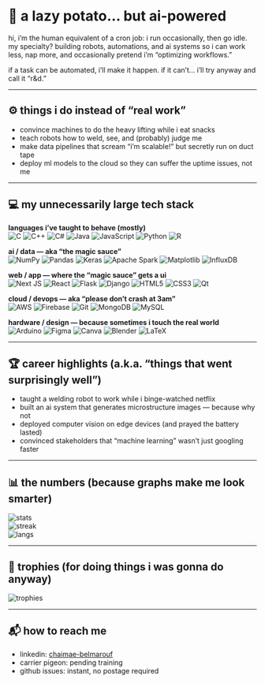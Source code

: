 # 🥔 a lazy potato... but ai-powered  

hi, i’m the human equivalent of a cron job: i run occasionally, then go idle.  
my specialty? building robots, automations, and ai systems so i can work less, nap more, and occasionally pretend i’m “optimizing workflows.”  

if a task can be automated, i’ll make it happen. if it can’t… i’ll try anyway and call it “r&d.”  

---

## ⚙️ things i do instead of “real work”
- convince machines to do the heavy lifting while i eat snacks  
- teach robots how to weld, see, and (probably) judge me  
- make data pipelines that scream “i’m scalable!” but secretly run on duct tape  
- deploy ml models to the cloud so they can suffer the uptime issues, not me  

---

## 💻 my unnecessarily large tech stack  

**languages i’ve taught to behave (mostly)**  
![C](https://img.shields.io/badge/c-%2300599C.svg?style=for-the-badge&logo=c&logoColor=white)
![C++](https://img.shields.io/badge/c++-%2300599C.svg?style=for-the-badge&logo=c%2B%2B&logoColor=white)
![C#](https://img.shields.io/badge/c%23-%23239120.svg?style=for-the-badge&logo=csharp&logoColor=white)
![Java](https://img.shields.io/badge/java-%23ED8B00.svg?style=for-the-badge&logo=openjdk&logoColor=white)
![JavaScript](https://img.shields.io/badge/javascript-%23323330.svg?style=for-the-badge&logo=javascript&logoColor=%23F7DF1E)
![Python](https://img.shields.io/badge/python-3670A0?style=for-the-badge&logo=python&logoColor=ffdd54)
![R](https://img.shields.io/badge/r-%23276DC3.svg?style=for-the-badge&logo=r&logoColor=white)

**ai / data — aka “the magic sauce”**  
![NumPy](https://img.shields.io/badge/numpy-%23013243.svg?style=for-the-badge&logo=numpy&logoColor=white)
![Pandas](https://img.shields.io/badge/pandas-%23150458.svg?style=for-the-badge&logo=pandas&logoColor=white)
![Keras](https://img.shields.io/badge/Keras-%23D00000.svg?style=for-the-badge&logo=Keras&logoColor=white)
![Apache Spark](https://img.shields.io/badge/Apache%20Spark-FDEE21?style=for-the-badge&logo=apachespark&logoColor=black)
![Matplotlib](https://img.shields.io/badge/Matplotlib-%23ffffff.svg?style=for-the-badge&logo=Matplotlib&logoColor=black)
![InfluxDB](https://img.shields.io/badge/InfluxDB-22ADF6?style=for-the-badge&logo=InfluxDB&logoColor=white)

**web / app — where the “magic sauce” gets a ui**  
![Next JS](https://img.shields.io/badge/Next-black?style=for-the-badge&logo=next.js&logoColor=white)
![React](https://img.shields.io/badge/react-%2320232a.svg?style=for-the-badge&logo=react&logoColor=%2361DAFB)
![Flask](https://img.shields.io/badge/flask-%23000.svg?style=for-the-badge&logo=flask&logoColor=white)
![Django](https://img.shields.io/badge/django-%23092E20.svg?style=for-the-badge&logo=django&logoColor=white)
![HTML5](https://img.shields.io/badge/html5-%23E34F26.svg?style=for-the-badge&logo=html5&logoColor=white)
![CSS3](https://img.shields.io/badge/css3-%231572B6.svg?style=for-the-badge&logo=css3&logoColor=white)
![Qt](https://img.shields.io/badge/Qt-%23217346.svg?style=for-the-badge&logo=Qt&logoColor=white)

**cloud / devops — aka “please don’t crash at 3am”**  
![AWS](https://img.shields.io/badge/AWS-%23FF9900.svg?style=for-the-badge&logo=amazon-aws&logoColor=white)
![Firebase](https://img.shields.io/badge/firebase-a08021?style=for-the-badge&logo=firebase&logoColor=ffcd34)
![Git](https://img.shields.io/badge/git-%23F05033.svg?style=for-the-badge&logo=git&logoColor=white)
![MongoDB](https://img.shields.io/badge/MongoDB-%234ea94b.svg?style=for-the-badge&logo=mongodb&logoColor=white)
![MySQL](https://img.shields.io/badge/mysql-4479A1.svg?style=for-the-badge&logo=mysql&logoColor=white)

**hardware / design — because sometimes i touch the real world**  
![Arduino](https://img.shields.io/badge/-Arduino-00979D?style=for-the-badge&logo=Arduino&logoColor=white)
![Figma](https://img.shields.io/badge/figma-%23F24E1E.svg?style=for-the-badge&logo=figma&logoColor=white)
![Canva](https://img.shields.io/badge/Canva-%2300C4CC.svg?style=for-the-badge&logo=Canva&logoColor=white)
![Blender](https://img.shields.io/badge/blender-%23F5792A.svg?style=for-the-badge&logo=blender&logoColor=white)
![LaTeX](https://img.shields.io/badge/latex-%23008080.svg?style=for-the-badge&logo=latex&logoColor=white)

---

## 🏆 career highlights (a.k.a. “things that went surprisingly well”)
- taught a welding robot to work while i binge-watched netflix  
- built an ai system that generates microstructure images — because why not  
- deployed computer vision on edge devices (and prayed the battery lasted)  
- convinced stakeholders that “machine learning” wasn’t just googling faster  

---

## 📊 the numbers (because graphs make me look smarter)  

![stats](https://github-readme-stats.vercel.app/api?username=Taechai&theme=dark&hide_border=false&include_all_commits=true&count_private=true)  
![streak](https://nirzak-streak-stats.vercel.app/?user=Taechai&theme=dark&hide_border=false)  
![langs](https://github-readme-stats.vercel.app/api/top-langs/?username=Taechai&theme=dark&hide_border=false&include_all_commits=true&count_private=true&layout=compact)  

---

## 🏅 trophies (for doing things i was gonna do anyway)
![trophies](https://github-profile-trophy.vercel.app/?username=Taechai&theme=radical&no-frame=false&no-bg=false&margin-w=4)

---

## 📬 how to reach me
- linkedin: [chaimae-belmarouf](https://www.linkedin.com/in/chaimae-belmarouf)  
- carrier pigeon: pending training  
- github issues: instant, no postage required  
